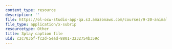 ```yaml
---
content_type: resource
description: ''
file: https://ol-ocw-studio-app-qa.s3.amazonaws.com/courses/9-20-animal-behavior-fall-2013/c2c703bffc2d5ead88013232754b359c_472227.vtt
file_type: application/x-subrip
resourcetype: Other
title: 3play caption file
uid: c2c703bf-fc2d-5ead-8801-3232754b359c
---
```

